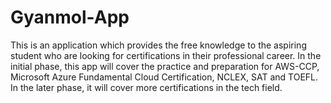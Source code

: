 # Gyanmol-App
This is an application which provides the free knowledge to the aspiring student who are looking for certifications in their professional career. In the initial phase, this app will cover the practice and preparation for AWS-CCP, Microsoft Azure Fundamental Cloud Certification, NCLEX, SAT and TOEFL. In the later phase, it will cover more certifications in the tech field.
